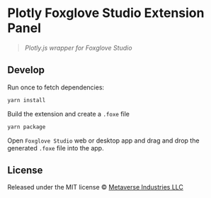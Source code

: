 # Plotly Foxglove Studio Extension Panel

> _Plotly.js wrapper for Foxglove Studio_

## Develop

Run once to fetch dependencies:

```sh
yarn install
```

Build the extension and create a `.foxe` file

```sh
yarn package
```

Open `Foxglove Studio` web or desktop app and drag and drop the generated `.foxe` file into the app.

## License

Released under the MIT license &copy; [Metaverse Industries LLC](https://metaverseindustries.llc/)
